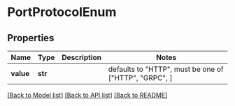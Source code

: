 # PortProtocolEnum


## Properties
Name | Type | Description | Notes
------------ | ------------- | ------------- | -------------
**value** | **str** |  | defaults to "HTTP",  must be one of ["HTTP", "GRPC", ]

[[Back to Model list]](../README.md#documentation-for-models) [[Back to API list]](../README.md#documentation-for-api-endpoints) [[Back to README]](../README.md)


